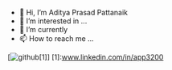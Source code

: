 - 👋 Hi, I’m Aditya Prasad Pattanaik
- 👀 I’m interested in ...
- 🌱 I’m currently  
- 📫 How to reach me ...

<!---
app3200/app3200 is a ✨ special ✨ repository because its `README.md` (this file) appears on your GitHub profile.
You can click the Preview link to take a look at your changes.
--->
[![github](https://img.icons8.com/external-justicon-flat-justicon/64/000000/external-linkedin-social-media-justicon-flat-justicon.png")[1]]
[1]:www.linkedin.com/in/app3200
